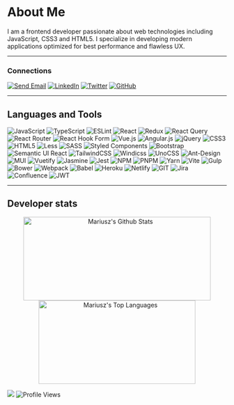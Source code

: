 # About Me
I am a frontend developer passionate about web technologies including JavaScript, CSS3 and HTML5. I specialize in developing modern applications optimized for best performance and flawless UX.

---

### Connections
[![Send Email](https://img.shields.io/static/v1?message=Send%20Email&logo=thunderbird&logoColor=&labelColor=5d5d5d&color=0a84ff&label=)](mailto:supermariusz@gmail.com)
[![LinkedIn](https://img.shields.io/badge/LinkedIn-%230077B5.svg?logo=linkedin&logoColor=white)](https://linkedin.com/in/mariuszmichalski)
[![Twitter](https://img.shields.io/badge/Twitter-%231DA1F2.svg?logo=Twitter&logoColor=white)](https://twitter.com/mariuszm82) 
[![GitHub](https://img.shields.io/static/v1?message=GitHub&logo=github&labelColor=5d5d5d&color=24292e&label=)](https://github.com/mariuszm)

---

## Languages and Tools  
![JavaScript](https://img.shields.io/badge/javascript-%23323330.svg?style=flat&logo=javascript&logoColor=%23F7DF1E)
![TypeScript](https://img.shields.io/badge/typescript-%23007ACC.svg?style=flat&logo=typescript&logoColor=white)
![ESLint](https://img.shields.io/badge/ESLint-4B3263?style=flat&logo=eslint&logoColor=white)
![React](https://img.shields.io/badge/react-%2320232a.svg?style=flat&logo=react&logoColor=%2361DAFB)
![Redux](https://img.shields.io/badge/redux-%23593d88.svg?style=flat&logo=redux&logoColor=white)
![React Query](https://img.shields.io/badge/-React%20Query-FF4154?style=flat&logo=react%20query&logoColor=white)
![React Router](https://img.shields.io/badge/React_Router-CA4245?style=flat&logo=react-router&logoColor=white)
![React Hook Form](https://img.shields.io/badge/React%20Hook%20Form-%23EC5990.svg?style=flat&logo=reacthookform&logoColor=white)
![Vue.js](https://img.shields.io/badge/vue.js-%2335495e.svg?style=flat&logo=vuedotjs&logoColor=%234FC08D)
![Angular.js](https://img.shields.io/badge/angular.js-%23E23237.svg?style=flat&logo=angularjs&logoColor=white)
![jQuery](https://img.shields.io/badge/jquery-%230769AD.svg?style=flat&logo=jquery&logoColor=white)
![CSS3](https://img.shields.io/badge/css3-%231572B6.svg?style=flat&logo=css3&logoColor=white)
![HTML5](https://img.shields.io/badge/html5-%23E34F26.svg?style=flat&logo=html5&logoColor=white)
![Less](https://img.shields.io/badge/less-2B4C80?style=flat&logo=less&logoColor=white)
![SASS](https://img.shields.io/badge/SASS-hotpink.svg?style=flat&logo=SASS&logoColor=white)
![Styled Components](https://img.shields.io/badge/styled--components-DB7093?style=flat&logo=styled-components&logoColor=white)
![Bootstrap](https://img.shields.io/badge/bootstrap-%238511FA.svg?style=flat&logo=bootstrap&logoColor=white)
![Semantic UI React](https://img.shields.io/badge/Semantic%20UI%20React-%2335BDB2.svg?style=flat&logo=SemanticUIReact&logoColor=white)
![TailwindCSS](https://img.shields.io/badge/tailwindcss-%2338B2AC.svg?style=flat&logo=tailwind-css&logoColor=white)
![Windicss](https://img.shields.io/badge/windicss-48B0F1.svg?style=flat&logo=windi-css&logoColor=white)
![UnoCSS](https://img.shields.io/badge/unocss-333333.svg?style=flat&logo=unocss&logoColor=white)
![Ant-Design](https://img.shields.io/badge/-AntDesign-%230170FE?style=flat&logo=ant-design&logoColor=white)
![MUI](https://img.shields.io/badge/MUI-%230081CB.svg?style=flat&logo=mui&logoColor=white)
![Vuetify](https://img.shields.io/badge/Vuetify-1867C0?style=flat&logo=vuetify&logoColor=AEDDFF)
![Jasmine](https://img.shields.io/badge/jasmine-%238A4182.svg?style=flat&logo=jasmine&logoColor=white)
![Jest](https://img.shields.io/badge/jest-c21325?style=flat&logo=jest&logoColor=white)
![NPM](https://img.shields.io/badge/NPM-%23CB3837.svg?style=flat&logo=npm&logoColor=white)
![PNPM](https://img.shields.io/badge/pnpm-%234a4a4a.svg?style=flat&logo=pnpm&logoColor=f69220)
![Yarn](https://img.shields.io/badge/yarn-%232C8EBB.svg?style=flat&logo=yarn&logoColor=white)
![Vite](https://img.shields.io/badge/vite-%23646CFF.svg?style=flat&logo=vite&logoColor=white)
![Gulp](https://img.shields.io/badge/GULP-%23CF4647.svg?style=flat&logo=gulp&logoColor=white)
![Bower](https://img.shields.io/badge/bower-%23ffcc2f.svg?style=flat&logo=bower)
![Webpack](https://img.shields.io/badge/webpack-%238DD6F9.svg?style=flat&logo=webpack&logoColor=black)
![Babel](https://img.shields.io/badge/Babel-F9DC3e?style=flat&logo=babel&logoColor=black)
![Heroku](https://img.shields.io/badge/heroku-%23430098.svg?style=flat&logo=heroku&logoColor=white)
![Netlify](https://img.shields.io/badge/netlify-%23000000.svg?style=flat&logo=netlify&logoColor=#00C7B7)
![GIT](https://img.shields.io/badge/Git-fc6d26?style=flat&logo=git&logoColor=white)
![Jira](https://img.shields.io/badge/jira-%230A0FFF.svg?style=flat&logo=jira&logoColor=white)
![Confluence](https://img.shields.io/badge/confluence-%23172BF4.svg?style=flat&logo=confluence&logoColor=white)
![JWT](https://img.shields.io/badge/JWT-black?style=flat&logo=JSON%20web%20tokens)
<!-- ![SolidJS](https://img.shields.io/badge/SolidJS-2c4f7c?style=flat&logo=solid&logoColor=c8c9cb) -->
<!-- ![Next JS](https://img.shields.io/badge/Next-black?style=flat&logo=next.js&logoColor=white) -->

---

## Developer stats
<p align="center">
  <a href="#"><img alt="Mariusz's Github Stats" src="https://denvercoder1-github-readme-stats.vercel.app/api/?username=mariuszm&show_icons=true&count_private=true&theme=dark&hide_border=true&bg_color=151515&title_color=f2f2f2&icon_color=79fe96" height="192px" width="430px"></a>
  <a href="#"><img alt="Mariusz's Top Languages" src="https://github-readme-stats.vercel.app/api/top-langs/?username=mariuszm&langs_count=8&count_private=true&layout=compact&theme=dark&hide_border=true&hide=Jupyter%20notebook,less&bg_color=151515&title_color=f2f2f2&icon_color=79fe96" height="192px" width="360px"></a><br>
<!--   <b>Note:</b> <i>Top languages is only a metric of the languages my public code consists of and doesn't reflect experience or skill level.</i> -->
</p>

[![](https://img.shields.io/github/followers/mariuszm?style=flat&color=blue&label=Followers&logo=github)](https://github.com/mariuszm)
![Profile Views](https://komarev.com/ghpvc/?username=mariuszm&style=flat&color=blue)
